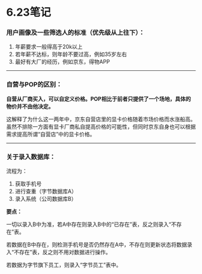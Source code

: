 # 6.23笔记

### **用户画像及一些筛选人的标准（优先级从上往下）：**

1. 年薪要求一般得高于20k以上
2. 若年薪不达标，则年龄不要过高，例如35岁左右
3. 最好有大厂的经历，例如京东，得物APP

------

### **自营与POP的区别：**

**自营从厂商买入，可以自定义价格。POP相比于前者只提供了一个场地，具体的物价并不由他决定。**

这解释了为什么这一两年中，京东自营店里的显卡价格随着市场价格而水涨船高。虽然不排除一方面有显卡厂商私自提高价格的可能性，但同时京东自身也可以根据需求提高所谓“自营店”中的显卡价格。

------

### 关于录入数据库：

流程为：

1. 获取手机号
2. 进行查重（字节数据库A）
3. 录入系统（公司数据库B）

**要点：**

一切以录入B中为准，若A中存在则录入B中的“已存在”表，反之则录入“不存在”表。

若数据在B中存在，则检测手机号是否仍然存在A中，不存在则更新状态将数据录入“不存在”表，反之则不用对数据进行操作。

若数据为字节旗下员工，则录入“字节员工”表中。